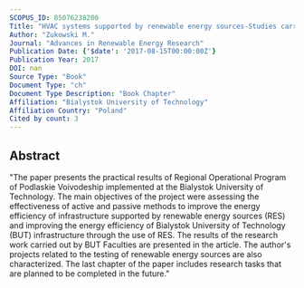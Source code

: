 ```yaml
---
SCOPUS_ID: 85076238200
Title: "HVAC systems supported by renewable energy sources-Studies carried out at the Białystok University of Technology"
Author: "Zukowski M."
Journal: "Advances in Renewable Energy Research"
Publication Date: {'$date': '2017-08-15T00:00:00Z'}
Publication Year: 2017
DOI: nan
Source Type: "Book"
Document Type: "ch"
Document Type Description: "Book Chapter"
Affiliation: "Bialystok University of Technology"
Affiliation Country: "Poland"
Cited by count: 3
---
```


## Abstract
"The paper presents the practical results of Regional Operational Program of Podlaskie Voivodeship implemented at the Bialystok University of Technology. The main objectives of the project were assessing the effectiveness of active and passive methods to improve the energy efficiency of infrastructure supported by renewable energy sources (RES) and improving the energy efficiency of Bialystok University of Technology (BUT) infrastructure through the use of RES. The results of the research work carried out by BUT Faculties are presented in the article. The author's projects related to the testing of renewable energy sources are also characterized. The last chapter of the paper includes research tasks that are planned to be completed in the future."

